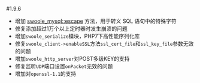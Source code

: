 #1.9.6

* 增加 [swoole_mysql::escape](/wiki/page/p-mysql_escape.html) 方法，用于转义 SQL 语句中的特殊字符
* 修复添加超过1万个以上定时器时发生崩溃的问题
* 增加`swoole_serialize`模块，PHP7下高性能序列化库
* 修复`swoole_client->enableSSL`方法`ssl_cert_file`和`ssl_key_file`参数无效的问题
* 增加`swoole_http_server`对POST多级KEY的支持
* 修复监听`UDP`端口设置`onPacket`无效的问题
* 增加对`openssl-1.1`的支持

